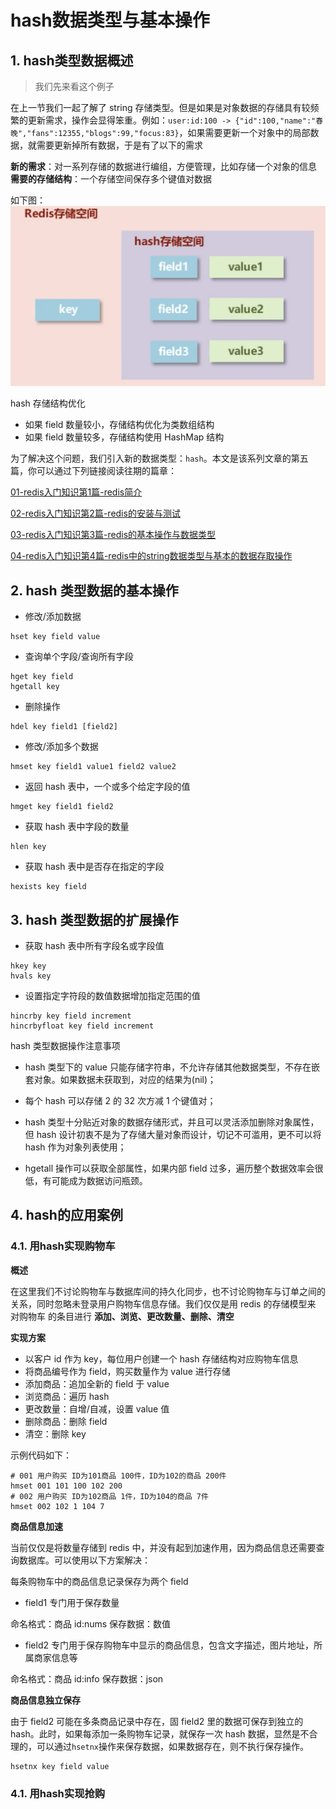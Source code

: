 # hash数据类型与基本操作


## 1. hash类型数据概述

> 我们先来看这个例子

在上一节我们一起了解了 string 存储类型。但是如果是对象数据的存储具有较频繁的更新需求，操作会显得笨重。例如：`user:id:100 -> {"id":100,"name":"春晚","fans":12355,"blogs":99,"focus:83}`，如果需要更新一个对象中的局部数据，就需要更新掉所有数据，于是有了以下的需求

**新的需求**：对一系列存储的数据进行编组，方便管理，比如存储一个对象的信息
**需要的存储结构**：一个存储空间保存多个键值对数据


如下图：
![01](./img/05-01.png)

hash 存储结构优化

- 如果 field 数量较小，存储结构优化为类数组结构
- 如果 field 数量较多，存储结构使用 HashMap 结构


为了解决这个问题，我们引入新的数据类型：`hash`。本文是该系列文章的第五篇，你可以通过下列链接阅读往期的篇章：


[01-redis入门知识第1篇-redis简介](./note/01-introduce.md)

[02-redis入门知识第2篇-redis的安装与测试](./note/02-installation.md)

[03-redis入门知识第3篇-redis的基本操作与数据类型](./note/03-basic.md)

[04-redis入门知识第4篇-redis中的string数据类型与基本的数据存取操作](./note/04-string.md)





## 2. hash 类型数据的基本操作

- 修改/添加数据

```shell
hset key field value
```

- 查询单个字段/查询所有字段

```shell
hget key field
hgetall key
```

- 删除操作

```shell
hdel key field1 [field2]
```

- 修改/添加多个数据

```shell
hmset key field1 value1 field2 value2
```

- 返回 hash 表中，一个或多个给定字段的值

```shell
hmget key field1 field2
```

- 获取 hash 表中字段的数量

```shell
hlen key
```

- 获取 hash 表中是否存在指定的字段

```shell
hexists key field
```

## 3. hash 类型数据的扩展操作

- 获取 hash 表中所有字段名或字段值

```shell
hkey key
hvals key
```

- 设置指定字符段的数值数据增加指定范围的值

```shell
hincrby key field increment
hincrbyfloat key field increment
```

hash 类型数据操作注意事项

- hash 类型下的 value 只能存储字符串，不允许存储其他数据类型，不存在嵌套对象。如果数据未获取到，对应的结果为(nil)；

- 每个 hash 可以存储 2 的 32 次方减 1 个键值对；

- hash 类型十分贴近对象的数据存储形式，并且可以灵活添加删除对象属性，但 hash 设计初衷不是为了存储大量对象而设计，切记不可滥用，更不可以将 hash 作为对象列表使用；

- hgetall 操作可以获取全部属性，如果内部 field 过多，遍历整个数据效率会很低，有可能成为数据访问瓶颈。


## 4. hash的应用案例

### 4.1. 用hash实现购物车

**概述**

在这里我们不讨论购物车与数据库间的持久化同步，也不讨论购物车与订单之间的关系，同时忽略未登录用户购物车信息存储。我们仅仅是用 redis 的存储模型来 对购物车 的条目进行 **添加、浏览、更改数量、删除、清空**

**实现方案**

- 以客户 id 作为 key，每位用户创建一个 hash 存储结构对应购物车信息
- 将商品编号作为 field，购买数量作为 value 进行存储
- 添加商品：追加全新的 field 于 value
- 浏览商品：遍历 hash
- 更改数量：自增/自减，设置 value 值
- 删除商品：删除 field
- 清空：删除 key


示例代码如下：

```shell
# 001 用户购买 ID为101商品 100件，ID为102的商品 200件
hmset 001 101 100 102 200
# 002 用户购买 ID为102商品 1件，ID为104的商品 7件
hmset 002 102 1 104 7
```


**商品信息加速**

当前仅仅是将数量存储到 redis 中，并没有起到加速作用，因为商品信息还需要查询数据库。可以使用以下方案解决：

每条购物车中的商品信息记录保存为两个 field

- field1 专门用于保存数量

命名格式：商品 id:nums
保存数据：数值

- field2 专门用于保存购物车中显示的商品信息，包含文字描述，图片地址，所属商家信息等

命名格式：商品 id:info
保存数据：json




**商品信息独立保存**

由于 field2 可能在多条商品记录中存在，固 field2 里的数据可保存到独立的 hash。此时，如果每添加一条购物车记录，就保存一次 hash 数据，显然是不合理的，可以通过`hsetnx`操作来保存数据，如果数据存在，则不执行保存操作。

```shell
hsetnx key field value
```





### 4.1. 用hash实现抢购









